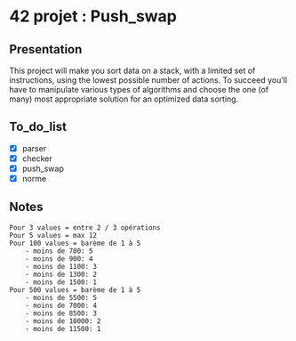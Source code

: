 # 42 projet : Push_swap

## Presentation

This project will make you sort data on a stack, with a limited set of instructions, using
the lowest possible number of actions. To succeed you’ll have to manipulate various types of algorithms and choose the one (of many) most appropriate solution for an optimized data sorting.

## To_do_list

- [x] parser
- [x] checker
- [x] push_swap
- [x] norme

## Notes

    Pour 3 values = entre 2 / 3 opérations
    Pour 5 values = max 12
    Pour 100 values = barème de 1 à 5
        - moins de 700: 5
        - moins de 900: 4
        - moins de 1100: 3
        - moins de 1300: 2
        - moins de 1500: 1 
    Pour 500 values = barème de 1 à 5
        - moins de 5500: 5
        - moins de 7000: 4
        - moins de 8500: 3
        - moins de 10000: 2
        - moins de 11500: 1
